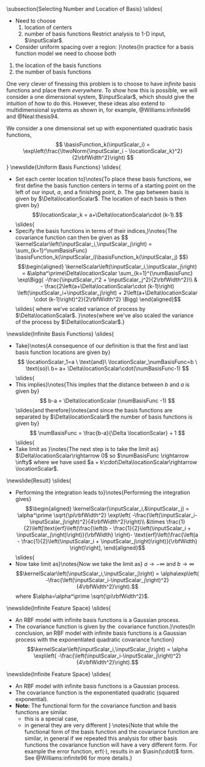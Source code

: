 \subsection{Selecting Number and Location of Basis}
\slides{
* Need to choose
  1. location of centers
  2. number of basis functions
  Restrict analysis to 1-D input, $\inputScalar$.
* Consider uniform spacing over a region:
}\notes{In practice for a basis function model we need to choose both
1. the location of the basis functions
2. the number of basis functions

One very clever of finessing this problem is to choose to have *infinite* basis functions and place them *everywhere*. To show how this is possible, we will consider a one dimensional system, $\inputScalar$, which should give the intuition of how to do this. However, these ideas also extend to multidimensional systems as shown in, for example, @Williams:infinite96 and @Neal:thesis94. 

We consider a one dimensional set up with exponentiated quadratic basis functions, 
$$
\basisFunction_k(\inputScalar_i) = \exp\left(\frac{\ltwoNorm{\inputScalar_i - \locationScalar_k}^2}{2\rbfWidth^2}\right)
$$}
\newslide{Uniform Basis Functions}
\slides{
* Set each center location to}\notes{To place these basis functions, we first define the basis function centers in terms of a starting point on the left of our input, $a$, and a finishing point, $b$. The gap between basis is given by $\Delta\locationScalar$. The location of each basis is then given by}
  $$\locationScalar_k = a+\Delta\locationScalar\cdot (k-1).$$
\slides{
* Specify the basis functions in terms of their indices,}\notes{The covariance function can then be given as
$$
\kernelScalar\left(\inputScalar_i,\inputScalar_j\right) = \sum_{k=1}^\numBasisFunc} \basisFunction_k(\inputScalar_i)\basisFunction_k(\inputScalar_j)
$$}
  $$\begin{aligned}
    \kernelScalar\left(\inputScalar_i,\inputScalar_j\right) = &\alpha^\prime\Delta\locationScalar \sum_{k=1}^{\numBasisFunc} \exp\Bigg(
      -\frac{\inputScalar_i^2 + \inputScalar_j^2}{2\rbfWidth^2}\\ 
   & - \frac{2\left(a+\Delta\locationScalar\cdot (k-1)\right)
       \left(\inputScalar_i+\inputScalar_j\right) + 2\left(a+\Delta\locationScalar \cdot (k-1)\right)^2}{2\rbfWidth^2} \Bigg)
  \end{aligned}$$
\slides{
where we’ve scaled variance of process by $\Delta\locationScalar$.
}\notes{where we've also scaled the variance of the process by $\Delta\locationScalar$.}

\newslide{Infinite Basis Functions}
\slides{
* Take}\notes{A consequence of our definition is that the first and last basis function locations are given by}
  $$
  \locationScalar_1=a \ \text{and}\  \locationScalar_\numBasisFunc=b \ \text{so}\ b= a+ \Delta\locationScalar\cdot(\numBasisFunc-1)
  $$
\slides{
* This implies}\notes{This implies that the distance between $b$ and $a$ is given by}
  $$
  b-a = \Delta\locationScalar (\numBasisFunc -1)
  $$ 
  \slides{and therefore}\notes{and since the basis functions are separated by $\Delta\locationScalar$ the number of basis functions is given by}
  $$
  \numBasisFunc = \frac{b-a}{\Delta \locationScalar} + 1
  $$
\slides{
* Take limit as }\notes{The next step is to take the limit as} $\Delta\locationScalar\rightarrow 0$ so $\numBasisFunc \rightarrow \infty$ where we have used $a + k\cdot\Delta\locationScalar\rightarrow \locationScalar$.


\newslide{Result}
\slides{
* Performing the integration leads to}\notes{Performing the integration gives}
  $$\begin{aligned}
    \kernelScalar(\inputScalar_i,&\inputScalar_j) = \alpha^\prime \sqrt{\pi\rbfWidth^2}
    \exp\left( -\frac{\left(\inputScalar_i-\inputScalar_j\right)^2}{4\rbfWidth^2}\right)\\ &\times
    \frac{1}{2}\left[\text{erf}\left(\frac{\left(b - \frac{1}{2}\left(\inputScalar_i +
    \inputScalar_j\right)\right)}{\rbfWidth} \right)-
    \text{erf}\left(\frac{\left(a - \frac{1}{2}\left(\inputScalar_i +
       \inputScalar_j\right)\right)}{\rbfWidth} \right)\right],
    \end{aligned}$$\slides{
* Now take limit as}\notes{Now we take the limit as} $a\rightarrow -\infty$ and $b\rightarrow \infty$
  $$\kernelScalar\left(\inputScalar_i,\inputScalar_j\right) = \alpha\exp\left(
    -\frac{\left(\inputScalar_i-\inputScalar_j\right)^2}{4\rbfWidth^2}\right).$$
  where $\alpha=\alpha^\prime \sqrt{\pi\rbfWidth^2}$.


\newslide{Infinite Feature Space}
\slides{
* An RBF model with infinite basis functions is a Gaussian process.
* The covariance function is given by the  covariance function.}\notes{In conclusion, an RBF model with infinite basis functions is a Gaussian process with the exponentiated quadratic covariance function}
  $$\kernelScalar\left(\inputScalar_i,\inputScalar_j\right) = \alpha \exp\left(
          -\frac{\left(\inputScalar_i-\inputScalar_j\right)^2}{4\rbfWidth^2}\right).$$

\newslide{Infinite Feature Space}
\slides{
* An RBF model with infinite basis functions is a Gaussian process.
* The covariance function is the exponentiated quadratic (squared exponential).
* **Note:** The functional form for the covariance function and basis functions are similar.
  * this is a special case,
  * in general they are very different
}
\notes{Note that while the functional form of the basis function and the covariance function are similar, in general if we repeated this analysis for other basis functions the covariance function will have a very different form. For example the error function, $\text{erf}(\cdot)$, results in an $\asin(\cdot)$ form. See @Williams:infinite96 for more details.}
